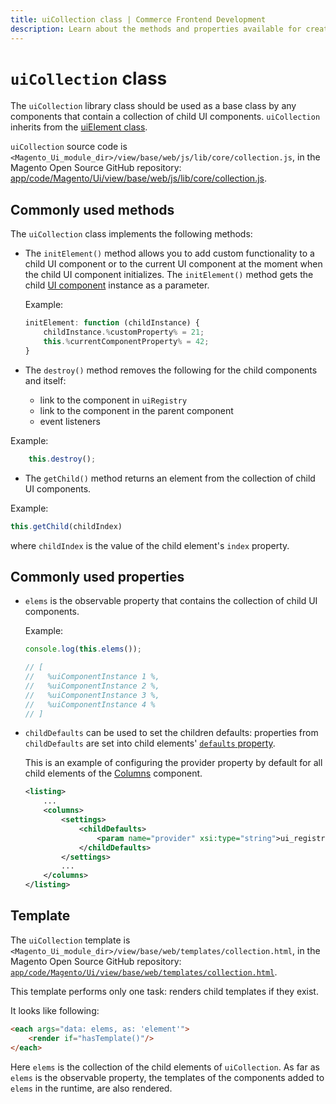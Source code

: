 ```yaml
---
title: uiCollection class | Commerce Frontend Development
description: Learn about the methods and properties available for creating a collection of Adobe Commerce and Magento Open Source child UI components.
---
```


# `uiCollection` class

The `uiCollection` library class should be used as a base class by any components that contain a collection of child UI components.  `uiCollection` inherits from the [uiElement class](element.md).

`uiCollection` source code is `<Magento_Ui_module_dir>/view/base/web/js/lib/core/collection.js`, in the Magento Open Source GitHub repository: [app/code/Magento/Ui/view/base/web/js/lib/core/collection.js](https://github.com/magento/magento2/blob/2.4/app/code/Magento/Ui/view/base/web/js/lib/core/collection.js).

## Commonly used methods

The `uiCollection` class implements the following methods:

*  The `initElement()` method allows you to add custom functionality to a child UI component or to the current UI component at the moment when the child UI component initializes. The `initElement()` method gets the child [UI component](https://glossary.magento.com/ui-component) instance as a parameter.

   Example:

   ```javascript
   initElement: function (childInstance) {
       childInstance.%customProperty% = 21;
       this.%currentComponentProperty% = 42;
   }
   ```

*  The `destroy()` method removes the following for the child components and itself:
   *  link to the component in `uiRegistry`
   *  link to the component in the parent component
   *  event listeners

  Example:

```javascript
    this.destroy();
```

*  The `getChild()` method returns an element from the collection of child UI components.

  Example:

   ```javascript
   this.getChild(childIndex)
   ```

   where `childIndex` is the value of the child element's `index` property.

## Commonly used properties

*  `elems` is the observable property that contains the collection of child UI components.

   Example:

   ```javascript
   console.log(this.elems());

   // [
   //   %uiComponentInstance 1 %,
   //   %uiComponentInstance 2 %,
   //   %uiComponentInstance 3 %,
   //   %uiComponentInstance 4 %
   // ]
   ```

*  `childDefaults` can be used to set the children defaults: properties from `childDefaults` are set into child elements' [`defaults` property](class.md#commonly-used-properties).

   This is an example of configuring the provider property by default for all child elements of the [Columns](../columns.md) component.

   ```xml
   <listing>
       ...
       <columns>
           <settings>
               <childDefaults>
                   <param name="provider" xsi:type="string">ui_registry.path.to.provider.component</param>
               </childDefaults>
           </settings>
           ...
       </columns>
   </listing>
   ```

## Template

The `uiCollection` template is `<Magento_Ui_module_dir>/view/base/web/templates/collection.html`, in the Magento Open Source GitHub repository: [`app/code/Magento/Ui/view/base/web/templates/collection.html`](https://github.com/magento/magento2/blob/2.4/app/code/Magento/Ui/view/base/web/templates/collection.html).

This template performs only one task: renders child templates if they exist.

It looks like following:

```html
<each args="data: elems, as: 'element'">
    <render if="hasTemplate()"/>
</each>
```

 Here `elems` is the collection of the child elements of `uiCollection`. As far as `elems` is the observable property, the templates of the components added to `elems` in the runtime, are also rendered.
